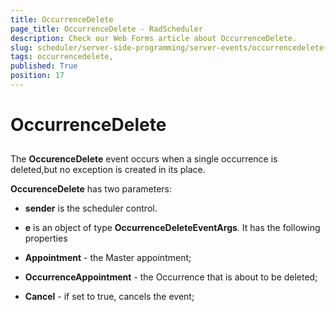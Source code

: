 ```yaml
---
title: OccurrenceDelete 
page_title: OccurrenceDelete - RadScheduler
description: Check our Web Forms article about OccurrenceDelete.
slug: scheduler/server-side-programming/server-events/occurrencedelete-
tags: occurrencedelete,
published: True
position: 17
---
```


# OccurrenceDelete 



## 

The **OccurenceDelete** event occurs when a single occurrence is deleted,but no exception is created in its place.

**OccurenceDelete** has two parameters:

* **sender** is the scheduler control.

* **e** is an object of type **OccurrenceDeleteEventArgs**. It has the following properties

* **Appointment** - the Master appointment;

* **OccurrenceAppointment** - the Occurrence that is about to be deleted;

* **Cancel** - if set to true, cancels the event;
